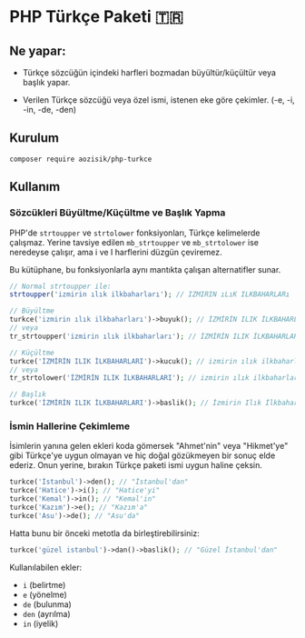 # PHP Türkçe Paketi 🇹🇷

## Ne yapar:

- Türkçe sözcüğün içindeki harfleri bozmadan büyültür/küçültür veya başlık yapar.

- Verilen Türkçe sözcüğü veya özel ismi, istenen eke göre çekimler. (-e, -i, -in, -de, -den)

## Kurulum

    composer require aozisik/php-turkce

## Kullanım

### Sözcükleri Büyültme/Küçültme ve Başlık Yapma

PHP'de `strtoupper` ve `strtolower` fonksiyonları, Türkçe kelimelerde çalışmaz. Yerine tavsiye edilen `mb_strtoupper` ve `mb_strtolower` ise neredeyse çalışır, ama i ve I harflerini düzgün çeviremez.

Bu kütüphane, bu fonksiyonlarla aynı mantıkta çalışan alternatifler sunar.

```php
// Normal strtoupper ile:
strtoupper('izmirin ılık ilkbaharları'); // IZMIRIN ıLıK ILKBAHARLARı

// Büyültme
turkce('izmirin ılık ilkbaharları')->buyuk(); // İZMİRİN ILIK İLKBAHARLARI
// veya
tr_strtoupper('izmirin ılık ilkbaharları'); // İZMİRİN ILIK İLKBAHARLARI

// Küçültme
turkce('İZMİRİN ILIK İLKBAHARLARI')->kucuk(); // izmirin ılık ilkbaharları
// veya
tr_strtolower('İZMİRİN ILIK İLKBAHARLARI'); // izmirin ılık ilkbaharları

// Başlık
turkce('İZMİRİN ILIK İLKBAHARLARI')->baslik(); // İzmirin Ilık İlkbaharları
```

### İsmin Hallerine Çekimleme

İsimlerin yanına gelen ekleri koda gömersek "Ahmet'nin" veya "Hikmet'ye" gibi Türkçe'ye uygun olmayan ve hiç doğal gözükmeyen bir sonuç elde ederiz. Onun yerine, bırakın Türkçe paketi ismi uygun haline çeksin.

```php
turkce('İstanbul')->den(); // "İstanbul'dan"
turkce('Hatice')->i(); // "Hatice'yi"
turkce('Kemal')->in(); // "Kemal'in"
turkce('Kazım')->e(); // "Kazım'a"
turkce('Asu')->de(); // "Asu'da"
```

Hatta bunu bir önceki metotla da birleştirebilirsiniz:

```php
turkce('güzel istanbul')->dan()->baslik(); // "Güzel İstanbul'dan"
```

Kullanılabilen ekler:

- `i` (belirtme)
- `e` (yönelme)
- `de` (bulunma)
- `den` (ayrılma)
- `in` (iyelik)
